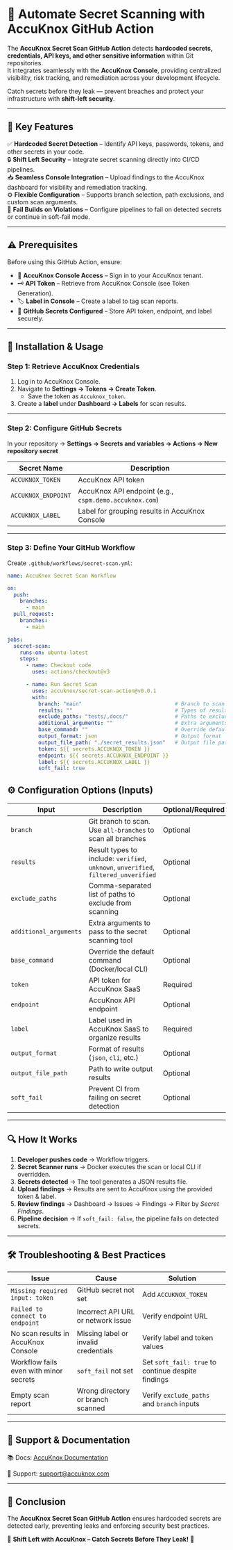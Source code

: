 # 🔑 Automate Secret Scanning with AccuKnox GitHub Action  

The **AccuKnox Secret Scan GitHub Action** detects **hardcoded secrets, credentials, API keys, and other sensitive information** within Git repositories.  
It integrates seamlessly with the **AccuKnox Console**, providing centralized visibility, risk tracking, and remediation across your development lifecycle.  

Catch secrets before they leak — prevent breaches and protect your infrastructure with **shift-left security**.  

---

## 🎯 Key Features  
✅ **Hardcoded Secret Detection** – Identify API keys, passwords, tokens, and other secrets in your code.  
🔒 **Shift Left Security** – Integrate secret scanning directly into CI/CD pipelines.  
📥 **Seamless Console Integration** – Upload findings to the AccuKnox dashboard for visibility and remediation tracking.  
⚙️ **Flexible Configuration** – Supports branch selection, path exclusions, and custom scan arguments.  
🚦 **Fail Builds on Violations** – Configure pipelines to fail on detected secrets or continue in soft-fail mode.  

---

## ⚠️ Prerequisites  
Before using this GitHub Action, ensure:  

- 🔐 **AccuKnox Console Access** – Sign in to your AccuKnox tenant.  
- 🗝️ **API Token** – Retrieve from AccuKnox Console (see Token Generation).  
- 🏷️ **Label in Console** – Create a label to tag scan reports.  
- 🔑 **GitHub Secrets Configured** – Store API token, endpoint, and label securely.  

---

## 📌 Installation & Usage  

### Step 1: Retrieve AccuKnox Credentials  
1. Log in to AccuKnox Console.  
2. Navigate to **Settings → Tokens → Create Token**.  
   - Save the token as `Accuknox_token`.  
3. Create a **label** under **Dashboard → Labels** for scan results.  

---

### Step 2: Configure GitHub Secrets  
In your repository → **Settings → Secrets and variables → Actions → New repository secret**  

| Secret Name        | Description |
|---------------------|-------------|
| `ACCUKNOX_TOKEN`   | AccuKnox API token |
| `ACCUKNOX_ENDPOINT`| AccuKnox API endpoint (e.g., `cspm.demo.accuknox.com`) |
| `ACCUKNOX_LABEL`   | Label for grouping results in AccuKnox Console |  

---

### Step 3: Define Your GitHub Workflow  

Create `.github/workflows/secret-scan.yml`:

```yaml
name: AccuKnox Secret Scan Workflow

on:
  push:
    branches:
      - main
  pull_request:
    branches:
      - main

jobs:
  secret-scan:
    runs-on: ubuntu-latest
    steps:
      - name: Checkout code
        uses: actions/checkout@v3

      - name: Run Secret Scan
        uses: accuknox/secret-scan-action@v0.0.1
        with:
          branch: "main"                              # Branch to scan
          results: ""                                 # Types of results: verified, unknown, unverified, filtered_unverified
          exclude_paths: "tests/,docs/"               # Paths to exclude
          additional_arguments: ""                    # Extra arguments for the scanner
          base_command: ""                            # Override default Docker command
          output_format: json                         # Output format
          output_file_path: "./secret_results.json"   # Output file path
          token: ${{ secrets.ACCUKNOX_TOKEN }}
          endpoint: ${{ secrets.ACCUKNOX_ENDPOINT }}
          label: ${{ secrets.ACCUKNOX_LABEL }}
          soft_fail: true
```

## ⚙️ Configuration Options (Inputs)

| Input                  | Description                                                   | Optional/Required | Default |
|------------------------|---------------------------------------------------------------|------------------|---------|
| `branch`               | Git branch to scan. Use `all-branches` to scan all branches   | Optional         | Latest commit SHA |
| `results`              | Result types to include: `verified`, `unknown`, `unverified`, `filtered_unverified` | Optional | All types included |
| `exclude_paths`        | Comma-separated list of paths to exclude from scanning        | Optional         | "" |
| `additional_arguments` | Extra arguments to pass to the secret scanning tool           | Optional         | "" |
| `base_command`         | Override the default command (Docker/local CLI)               | Optional         | Docker-based |
| `token`                | API token for AccuKnox SaaS                                    | Required         | — |
| `endpoint`             | AccuKnox API endpoint                                          | Optional         | cspm.demo.accuknox.com |
| `label`                | Label used in AccuKnox SaaS to organize results               | Required         | — |
| `output_format`        | Format of results (`json`, `cli`, etc.)                       | Optional         | cli |
| `output_file_path`     | Path to write output results                                   | Optional         | — |
| `soft_fail`            | Prevent CI from failing on secret detection                   | Optional         | false |

---

## 🔍 How It Works

1. **Developer pushes code** → Workflow triggers.  
2. **Secret Scanner runs** → Docker executes the scan or local CLI if overridden.  
3. **Secrets detected** → The tool generates a JSON results file.  
4. **Upload findings** → Results are sent to AccuKnox using the provided token & label.  
5. **Review findings** → Dashboard → Issues → Findings → Filter by *Secret Findings*.  
6. **Pipeline decision** → If `soft_fail: false`, the pipeline fails on detected secrets.  

---

## 🛠️ Troubleshooting & Best Practices

| Issue                                | Cause                                     | Solution |
|--------------------------------------|------------------------------------------|----------|
| `Missing required input: token`       | GitHub secret not set                     | Add `ACCUKNOX_TOKEN` |
| `Failed to connect to endpoint`      | Incorrect API URL or network issue       | Verify endpoint URL |
| No scan results in AccuKnox Console  | Missing label or invalid credentials      | Verify label and token values |
| Workflow fails even with minor secrets | `soft_fail` not set                        | Set `soft_fail: true` to continue despite findings |
| Empty scan report                     | Wrong directory or branch scanned        | Verify `exclude_paths` and `branch` inputs |

---

## 📖 Support & Documentation

📚 Docs: [AccuKnox Documentation](https://accuknox.com)  

📧 Support: support@accuknox.com  

---

## 🏁 Conclusion

The **AccuKnox Secret Scan GitHub Action** ensures hardcoded secrets are detected early, preventing leaks and enforcing security best practices.  

🔐 **Shift Left with AccuKnox – Catch Secrets Before They Leak!** 🚀

